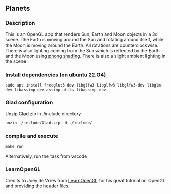 ## Planets
### Description

This is an OpenGL app that renders Sun, Earth and Moon objects in a 3d scene. The Earth is moving around the Sun and rotating around itself, while the Moon is moving around the Earth. All rotations are counterclockwise. There is also lighting coming from the Sun which is reflected by the Earth and the Moon using [phong shading](https://en.wikipedia.org/wiki/Phong_shading). There is also a slight ambient lighting in the scene.


### Install dependencies (on ubuntu 22.04)
```
sudo apt install freeglut3-dev libglfw3 libglfw3 libglfw3-dev libglm-dev libassimp-dev assimp-utils libassimp-dev
```

### Glad configuration
Unzip Glad.zip in ./include directory
```
unzip ./include/Glad.zip -d ./include/
```



### compile and execute
`make run`

Alternatively, run the task from vscode

### LearnOpenGL
Credits to Joey de Vries from [LearnOpenGL](https://learnopengl.com/) for his great tutorial on OpenGL and providing the header files.

